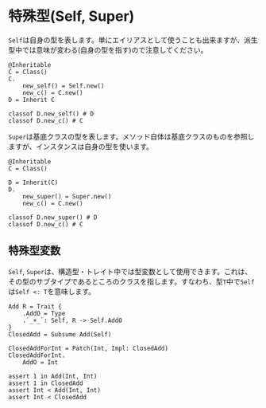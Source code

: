 # 特殊型(Self, Super)

`Self`は自身の型を表します。単にエイリアスとして使うことも出来ますが、派生型中では意味が変わる(自身の型を指す)ので注意してください。

```erg
@Inheritable
C = Class()
C.
    new_self() = Self.new()
    new_c() = C.new()
D = Inherit C

classof D.new_self() # D
classof D.new_c() # C
```

`Super`は基底クラスの型を表します。メソッド自体は基底クラスのものを参照しますが、インスタンスは自身の型を使います。

```erg
@Inheritable
C = Class()

D = Inherit(C)
D.
    new_super() = Super.new()
    new_c() = C.new()

classof D.new_super() # D
classof D.new_c() # C
```

## 特殊型変数

`Self`, `Super`は、構造型・トレイト中では型変数として使用できます。これは、その型のサブタイプであるところのクラスを指します。すなわち、型`T`中で`Self`は`Self <: T`を意味します。

```erg
Add R = Trait {
    .AddO = Type
    .`_+_`: Self, R -> Self.AddO
}
ClosedAdd = Subsume Add(Self)

ClosedAddForInt = Patch(Int, Impl: ClosedAdd)
ClosedAddForInt.
    AddO = Int

assert 1 in Add(Int, Int)
assert 1 in ClosedAdd
assert Int < Add(Int, Int)
assert Int < ClosedAdd
```
